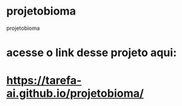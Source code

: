 # projetobioma
projetobioma
# acesse  o link desse projeto aqui:
# https://tarefa-ai.github.io/projetobioma/
